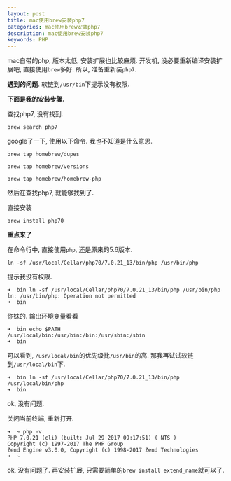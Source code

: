 ```yaml
---
layout: post
title: mac使用brew安装php7
categories: mac使用brew安装php7
description: mac使用brew安装php7
keywords: PHP
---
```


mac自带的php, 版本太低, 安装扩展也比较麻烦. 开发机, 没必要重新编译安装扩展吧, 直接使用`brew`多好. 所以, 准备重新装`php7`.

**遇到的问题**. 
软链到`/usr/bin`下提示没有权限. 

**下面是我的安装步骤.** 

查找php7, 没有找到. 

```
brew search php7
```

google了一下, 使用以下命令. 我也不知道是什么意思. 

```
brew tap homebrew/dupes

brew tap homebrew/versions

brew tap homebrew/homebrew-php
```

然后在查找php7, 就能够找到了. 

直接安装

```
brew install php70
```

**重点来了**

在命令行中, 直接使用`php`, 还是原来的5.6版本. 

```
ln -sf /usr/local/Cellar/php70/7.0.21_13/bin/php /usr/bin/php
```

提示我没有权限. 

```
➜  bin ln -sf /usr/local/Cellar/php70/7.0.21_13/bin/php /usr/bin/php
ln: /usr/bin/php: Operation not permitted
➜  bin
```

你妹的. 输出环境变量看看

```
➜  bin echo $PATH
/usr/local/bin:/usr/bin:/bin:/usr/sbin:/sbin
➜  bin
```

可以看到, `/usr/local/bin`的优先级比`/usr/bin`的高. 那我再试试软链到`/usr/local/bin`下. 

```
➜  bin ln -sf /usr/local/Cellar/php70/7.0.21_13/bin/php /usr/local/bin/php
➜  bin
```

ok, 没有问题. 

关闭当前终端, 重新打开. 

```
➜  ~ php -v
PHP 7.0.21 (cli) (built: Jul 29 2017 09:17:51) ( NTS )
Copyright (c) 1997-2017 The PHP Group
Zend Engine v3.0.0, Copyright (c) 1998-2017 Zend Technologies
➜  ~
```

ok, 没有问题了. 
再安装扩展, 只需要简单的`brew install extend_name`就可以了.


